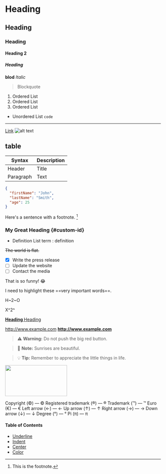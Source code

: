 
# Heading

## Heading

### Heading

#### Heading 2

##### Heading


**blod**
*Italic*
> Blockquote
1. Ordered List
2. Ordered List
3. Ordered List
- Unordered List
`code`
---
[Link](https://www.example.com)
![alt text](image.jpg)

## table

| Syntax | Description |
| ----------- | ----------- |
| Header | Title |
| Paragraph | Text |

```json
{
  "firstName": "John",
  "lastName": "Smith",
  "age": 25
}
```

Here's a sentence with a footnote. [^1]

[^1]: This is the footnote.

### My Great Heading {#custom-id}
- Definition List
term
: definition

~~The world is flat.~~

- [x] Write the press release
- [ ] Update the website
- [ ] Contact the media

 That is so funny! :joy:

I need to highlight these ==very important words==.

H~2~O

X^2^


**[Heading ](#heading-2)**
[Heading ](#heading-2)

http://www.example.com
**http://www.example.com**


> :warning: **Warning:** Do not push the big red button.

> :memo: **Note:** Sunrises are beautiful.

> :bulb: **Tip:** Remember to appreciate the little things in life.

<img src="image.png" width="200" height="100">

Copyright (©) — &copy;
Registered trademark (®) — &reg;
Trademark (™) — &trade;
Euro (€) — &euro;
Left arrow (←) — &larr;
Up arrow (↑) — &uarr;
Right arrow (→) — &rarr;
Down arrow (↓) — &darr;
Degree (°) — &#176;
Pi (π) — &#960;

#### Table of Contents

- [Underline](#underline)
- [Indent](#indent)
- [Center](#center)
- [Color](#color)